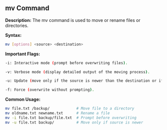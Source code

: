 ## mv Command
**Description:**
The mv command is used to move or rename files or directories.

**Syntax:**

```bash
mv [options] <source> <destination>
```

**Important Flags:**

```bash
-i: Interactive mode (prompt before overwriting files).

-v: Verbose mode (display detailed output of the moving process).

-u: Update (move only if the source is newer than the destination or if the destination is missing).

-f: Force (overwrite without prompting).
```

**Common Usage:**

```bash
mv file.txt /backup/            # Move file to a directory
mv oldname.txt newname.txt      # Rename a file
mv -i file.txt backup/file.txt  # Prompt before overwriting
mv -u file.txt backup/          # Move only if source is newer
```